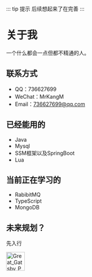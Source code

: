 ::: tip 提示
后续想起来了在完善
:::

# 关于我
一个什么都会一点但都不精通的人。

## 联系方式
- QQ：736627699
- WeChat：MrKangM
- Email：736627699@qq.com

## 已经能用的
- Java
- Mysql
- SSM框架以及SpringBoot
- Lua

## 当前正在学习的
- RabibitMQ
- TypeScript
- MongoDB

## 未来规划？
先入行

<a href="https://emoji.gg/emoji/6004-great-gatsby-pepe-wink">
    <img src="https://cdn3.emoji.gg/emojis/6004-great-gatsby-pepe-wink.png" width="50px" height="50px" alt="Great_Gatsby_Pepe_Wink">
</a>

